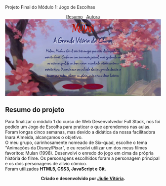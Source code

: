 Projeto Final do Módulo 1: Jogo de Escolhas

<div id="inicio" align=center>
  <a href="#resumo">Resumo</a>&nbsp;&nbsp;
  <a href="#autor">Autora</a> 
  
</div>
<img src="./imgs/primeirapagina.png"> 
     
<h2 id="resumo"> Resumo do projeto </h2>
  <p> Para finalizar o módulo 1 do curso de Web Desenvolvedor Full Stack, nos foi pedido um Jogo de Escolha para praticar o que aprendemos nas aulas. Foram longas cinco semanas, mas devido a didática da nossa facilitadora Inara Almeida, alcançamos o objetivo. 
<br>
  O meu grupo, carinhosamente nomeado de Six-quad, escolhe o tema "Animações da Disney/Pixar", e eu resolvi utilizar um dos meus filmes favoritos: Mulan (1998). Desenvolvi o enredo do jogo em cima da própria história do filme. Os personagens escolhidos foram a personagem principal e os dois personagens de alívio cômico.
<br>
  Foram utilizados <strong> HTML5, CSS3, JavaScript e Git. </strong>


<div id="autor" align="center">
  
  **Criado e desenvolvido por [Jiulie Vitória](https://www.linkedin.com/in/jiulie-vitoria/).**
 
